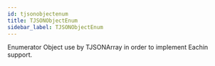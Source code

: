 ```yaml
---
id: tjsonobjectenum
title: TJSONObjectEnum
sidebar_label: TJSONObjectEnum
---
```


Enumerator Object use by TJSONArray in order to implement Eachin support.


